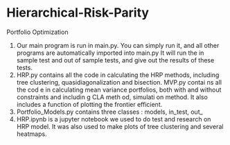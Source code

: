 # Hierarchical-Risk-Parity
Portfolio Optimization

1. Our main program is run in main.py. You can simply run it, and all other programs are automatically imported into main.py It will run the in sample test and out of sample tests, and give out the results of these tests.
2. HRP.py contains all the code in calculating the HRP methods, including tree clustering, quasidiagonalization and bisection. MVP.py contai ns all the cod e in calculating mean variance portfolios, both with and without constraints and includin g CLA meth od, simulati on method. It also includes a function of plotting the frontier efficient.
3. Portfolio_Models.py contains three classes : models, in_test, out_
4. HRP.ipynb is a jupyter notebook we used to do test and research on HRP model. It was also used to make plots of tree clustering and several heatmaps.
